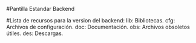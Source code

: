 #Pantilla Estandar Backend

#Lista de recursos para la version del backend:
    lib: Bibliotecas.
    cfg: Archivos de configuración.
    doc: Documentación.
    obs: Archivos obsoletos útiles.
    des: Descargas.

